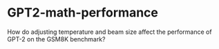 # GPT2-math-performance
How do adjusting temperature and beam size affect the performance of GPT-2 on the GSM8K benchmark?
